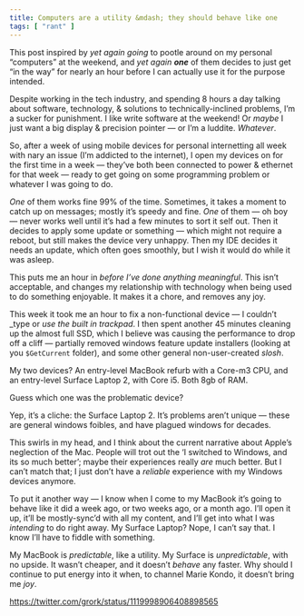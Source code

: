 ```yaml
---
title: Computers are a utility &mdash; they should behave like one
tags: [ "rant" ]
---
```

This post inspired by _yet again going_ to pootle around on my personal
“computers” at the weekend, and _yet again **one**_ of them decides to just get
“in the way” for nearly an hour before I can actually use it for the purpose
intended.

Despite working in the tech industry, and spending 8 hours a day talking about
software, technology, & solutions to technically-inclined problems, I’m a sucker
for punishment. I like write software at the weekend! Or _maybe_ I just want a
big display & precision pointer — or I’m a luddite. _Whatever_.

So, after a week of using mobile devices for personal internetting all week with
nary an issue (I’m addicted to the internet), I open my devices on for the first
time in a week — they’ve both been connected to power & ethernet for that week —
ready to get going on some programming problem or whatever I was going to do.

_One_ of them works fine 99% of the time. Sometimes, it takes a moment to catch
up on messages; mostly it’s speedy and fine. _One_ of them — oh boy — never
works well until it’s had a few minutes to sort it self out. Then it decides to
apply some update or something — which might not require a reboot, but still
makes the device very unhappy. Then my IDE decides it needs an update, which
often goes smoothly, but I wish it would do while it was asleep.

This puts me an hour in _before I’ve done anything meaningful_. This isn’t
acceptable, and changes my relationship with technology when being used to do
something enjoyable. It makes it a chore, and removes any joy.

This week it took me an hour to fix a non-functional device — I couldn’t _type
or _use the built in trackpad_. I then spent another 45 minutes cleaning up the
almost full SSD, which I believe was causing the performance to drop off a cliff
— partially removed windows feature update installers (looking at you
`$GetCurrent` folder), and some other general non-user-created _slosh_.

My two devices? An entry-level MacBook refurb with a Core-m3 CPU, and an
entry-level Surface Laptop 2, with Core i5. Both 8gb of RAM.

Guess which one was the problematic device?

Yep, it’s a cliche: the Surface Laptop 2. It’s problems aren’t unique — these
are general windows foibles, and have plagued windows for decades.

This swirls in my head, and I think about the current narrative about Apple’s
neglection of the Mac. People will trot out the ‘I switched to Windows, and its
so much better’; maybe their experiences really *are* much better. But I can’t
match that; I just don’t have a _reliable_ experience with my Windows devices
anymore.

To put it another way — I know when I come to my MacBook it’s going to behave
like it did a week ago, or two weeks ago, or a month ago. I’ll open it up, it’ll
be mostly-sync’d with all my content, and I’ll get into what I was _intending_
to do right away. My Surface Laptop? Nope, I can’t say that. I know I’ll have to
fiddle with something.

My MacBook is _predictable_, like a utility. My Surface is _unpredictable_, with
no upside. It wasn’t cheaper, and it doesn’t _behave_ any faster. Why should I
continue to put energy into it when, to channel Marie Kondo, it doesn’t bring me
_joy_.

https://twitter.com/grork/status/1119998906408898565